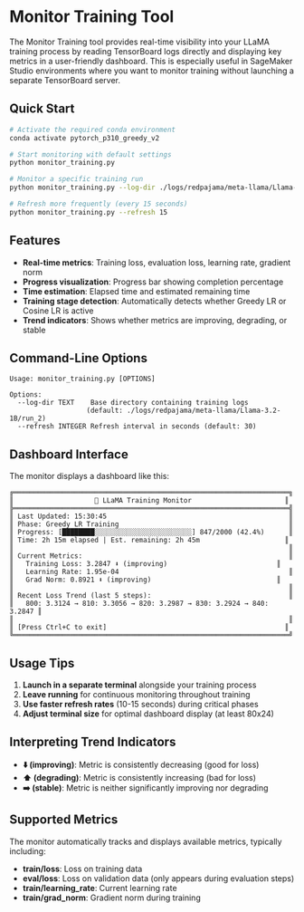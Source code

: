# Monitor Training Tool

The Monitor Training tool provides real-time visibility into your LLaMA training process by reading TensorBoard logs directly and displaying key metrics in a user-friendly dashboard. This is especially useful in SageMaker Studio environments where you want to monitor training without launching a separate TensorBoard server.

## Quick Start

```bash
# Activate the required conda environment
conda activate pytorch_p310_greedy_v2

# Start monitoring with default settings
python monitor_training.py

# Monitor a specific training run
python monitor_training.py --log-dir ./logs/redpajama/meta-llama/Llama-3.2-1B/run_3

# Refresh more frequently (every 15 seconds)
python monitor_training.py --refresh 15
```

## Features

- **Real-time metrics**: Training loss, evaluation loss, learning rate, gradient norm
- **Progress visualization**: Progress bar showing completion percentage
- **Time estimation**: Elapsed time and estimated remaining time
- **Training stage detection**: Automatically detects whether Greedy LR or Cosine LR is active
- **Trend indicators**: Shows whether metrics are improving, degrading, or stable

## Command-Line Options

```
Usage: monitor_training.py [OPTIONS]

Options:
  --log-dir TEXT    Base directory containing training logs
                   (default: ./logs/redpajama/meta-llama/Llama-3.2-1B/run_2)
  --refresh INTEGER Refresh interval in seconds (default: 30)
```

## Dashboard Interface

The monitor displays a dashboard like this:

```
╔════════════════════════════════════════════════════════════════════╗
║                    🦙 LLaMA Training Monitor                       ║
╠════════════════════════════════════════════════════════════════════╣
║ Last Updated: 15:30:45                                             ║
║ Phase: Greedy LR Training                                          ║
║ Progress: [████████░░░░░░░░░░░░░░░░░░░░░░░░] 847/2000 (42.4%)      ║
║ Time: 2h 15m elapsed | Est. remaining: 2h 45m                     ║
║                                                                    ║
║ Current Metrics:                                                   ║
║   Training Loss: 3.2847 ⬇️ (improving)                           ║
║   Learning Rate: 1.95e-04                                          ║
║   Grad Norm: 0.8921 ⬇️ (improving)                               ║
║                                                                    ║
║ Recent Loss Trend (last 5 steps):                                  ║
║   800: 3.3124 → 810: 3.3056 → 820: 3.2987 → 830: 3.2924 → 840: 3.2847 ║
║                                                                    ║
║ [Press Ctrl+C to exit]                                            ║
╚════════════════════════════════════════════════════════════════════╝
```

## Usage Tips

1. **Launch in a separate terminal** alongside your training process
2. **Leave running** for continuous monitoring throughout training
3. **Use faster refresh rates** (10-15 seconds) during critical phases
4. **Adjust terminal size** for optimal dashboard display (at least 80x24)

## Interpreting Trend Indicators

- **⬇️ (improving)**: Metric is consistently decreasing (good for loss)
- **⬆️ (degrading)**: Metric is consistently increasing (bad for loss)
- **➡️ (stable)**: Metric is neither significantly improving nor degrading

## Supported Metrics

The monitor automatically tracks and displays available metrics, typically including:

- **train/loss**: Loss on training data
- **eval/loss**: Loss on validation data (only appears during evaluation steps)
- **train/learning_rate**: Current learning rate
- **train/grad_norm**: Gradient norm during training
